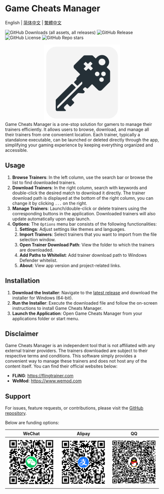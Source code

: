 # Game Cheats Manager

English | [简体中文](./README_CN.md) | [繁體中文](./README_TW.md)

![GitHub Downloads (all assets, all releases)](https://img.shields.io/github/downloads/dyang886/Game-Cheats-Manager/total) ![GitHub Release](https://img.shields.io/github/v/release/dyang886/Game-Cheats-Manager?link=https%3A%2F%2Fgithub.com%2Fdyang886%2FGame-Cheats-Manager%2Freleases%2Flatest) ![GitHub License](https://img.shields.io/github/license/dyang886/Game-Cheats-Manager) ![GitHub Repo stars](https://img.shields.io/github/stars/dyang886/Game-Cheats-Manager?link=https%3A%2F%2Fgithub.com%2Fdyang886%2FGame-Cheats-Manager%2Fstargazers)

<div align="center">
    <img src="assets/logo.png" alt="Game Cheats Manager logo" width="250" />
</div>
Game Cheats Manager is a one-stop solution for gamers to manage their trainers efficiently. It allows users to browse, download, and manage all their trainers from one convenient location. Each trainer, typically a standalone executable, can be launched or deleted directly through the app, simplifying your gaming experience by keeping everything organized and accessible.

## Usage

1. **Browse Trainers**: In the left column, use the search bar or browse the list to find downloaded trainers.
2. **Download Trainers**: In the right column, search with keywords and double-click the desired match to download it directly. The trainer download path is displayed at the bottom of the right column, you can change it by clicking `...` on the right.
3. **Manage Trainers**: Launch/double-click or delete trainers using the corresponding buttons in the application. Downloaded trainers will also update automatically upon app launch.
4. **Options**: The `Options` menu bar consists of the following functionalities:
   1. **Settings**: Adjust settings like themes and languages.
   2. **Import Trainers**: Select trainers that you want to import from the file selection window.
   3. **Open Trainer Download Path**: View the folder to which the trainers are downloaded.
   4. **Add Paths to Whitelist**: Add trainer download path to Windows Defender whitelist.
   5. **About**: View app version and project-related links.

## Installation

1. **Download the Installer**: Navigate to the [latest release](https://github.com/dyang886/Game-Cheats-Manager/releases) and download the installer for Windows (64-bit).
2. **Run the Installer**: Execute the downloaded file and follow the on-screen instructions to install Game Cheats Manager.
3. **Launch the Application**: Open Game Cheats Manager from your applications folder or start menu.

## Disclaimer

Game Cheats Manager is an independent tool that is not affiliated with any external trainer providers. The trainers downloaded are subject to their respective terms and conditions. This software simply provides a convenient way to manage these trainers and does not host any of the content itself. You can find their official websites below:

- **FLiNG**: https://flingtrainer.com
- **WeMod**: https://www.wemod.com

## Support

For issues, feature requests, or contributions, please visit the [GitHub repository](https://github.com/dyang886/Game-Cheats-Manager).

Below are funding options:

|                            WeChat                            |                          Alipay                          |                          QQ                          |
| :----------------------------------------------------------: | :------------------------------------------------------: | :--------------------------------------------------: |
| <img src="assets\wechat.png" alt="WeChat Pay" width="200" /> | <img src="assets\alipay.png" alt="Alipay" width="200" /> | <img src="assets\qq.png" alt="QQ Pay" width="200" /> |

